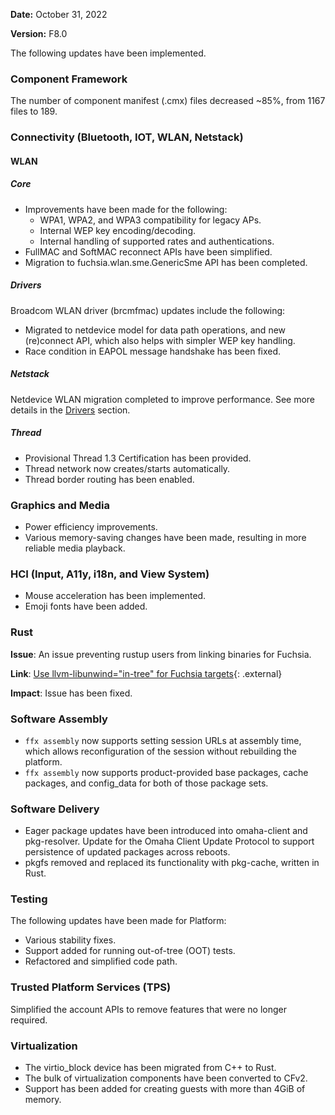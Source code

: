 **Date:** October 31, 2022

**Version:** F8.0

The following updates have been implemented.

### Component Framework

The number of component manifest (.cmx) files decreased ~85%, from 1167 files to 189.

### Connectivity (Bluetooth, IOT, WLAN, Netstack)

#### WLAN

##### Core

-   Improvements have been made for the following:
    -   WPA1, WPA2, and WPA3 compatibility for legacy APs.
    -   Internal WEP key encoding/decoding.
    -   Internal handling of supported rates and authentications.
-   FullMAC and SoftMAC reconnect APIs have been simplified.
-   Migration to fuchsia.wlan.sme.GenericSme API has been completed.

##### Drivers

Broadcom WLAN driver (brcmfmac) updates include the following:

-   Migrated to netdevice model for data path operations, and new (re)connect API, which also helps with simpler WEP key handling.
-   Race condition in EAPOL message handshake has been fixed.

##### Netstack

Netdevice WLAN migration completed to improve performance. See more details in the [Drivers](#heading=h.j94ndet0dlc4) section.

##### Thread

-   Provisional Thread 1.3 Certification has been provided.
-   Thread network now creates/starts automatically.
-   Thread border routing has been enabled.

### Graphics and Media

-   Power efficiency improvements.
-   Various memory-saving changes have been made, resulting in more reliable media playback.

### HCI (Input, A11y, i18n, and View System)

-   Mouse acceleration has been implemented.
-   Emoji fonts have been added.

### Rust

**Issue**: An issue preventing rustup users from linking binaries for Fuchsia.

**Link**: [Use llvm-libunwind="in-tree" for Fuchsia targets](https://github.com/rust-lang/rust/pull/100341){: .external}

**Impact**: Issue has been fixed.

### Software Assembly

-   `ffx assembly` now supports setting session URLs at assembly time, which allows reconfiguration of the session without rebuilding the platform.
-   `ffx assembly` now supports product-provided base packages, cache packages, and config_data for both of those package sets.

### Software Delivery

-   Eager package updates have been introduced into omaha-client and pkg-resolver. Update for the Omaha Client Update Protocol to support persistence of updated packages across reboots.
-   pkgfs removed and replaced its functionality with pkg-cache, written in Rust.

### Testing

The following updates have been made for Platform:

-   Various stability fixes.
-   Support added for running out-of-tree (OOT) tests.
-   Refactored and simplified code path.

### Trusted Platform Services (TPS)

Simplified the account APIs to remove features that were no longer required.

### Virtualization

-   The virtio_block device has been migrated from C++ to Rust.
-   The bulk of virtualization components have been converted to CFv2.
-   Support has been added for creating guests with more than 4GiB of memory.

